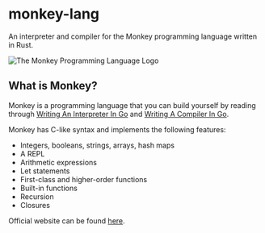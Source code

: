 
# monkey-lang

An interpreter and compiler for the Monkey programming language written in Rust.

![The Monkey Programming Language Logo](https://monkeylang.org/images/logo.png)

## What is Monkey?

Monkey is a programming language that you can build yourself by reading through [Writing An Interpreter In Go](https://interpreterbook.com/) and [Writing A Compiler In Go](https://compilerbook.com/).

Monkey has C-like syntax and implements the following features:

- Integers, booleans, strings, arrays, hash maps
- A REPL
- Arithmetic expressions
- Let statements
- First-class and higher-order functions
- Built-in functions
- Recursion
- Closures

Official website can be found [here](https://monkeylang.org/).
